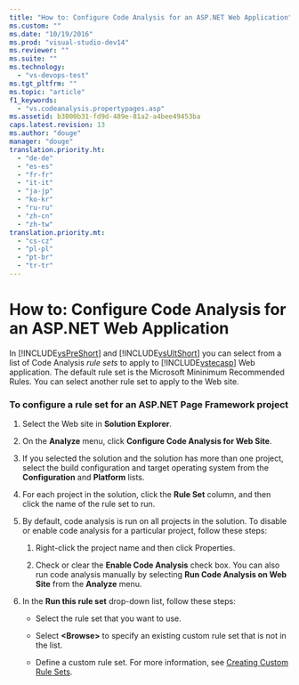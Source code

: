 ```yaml
---
title: "How to: Configure Code Analysis for an ASP.NET Web Application"
ms.custom: ""
ms.date: "10/19/2016"
ms.prod: "visual-studio-dev14"
ms.reviewer: ""
ms.suite: ""
ms.technology: 
  - "vs-devops-test"
ms.tgt_pltfrm: ""
ms.topic: "article"
f1_keywords: 
  - "vs.codeanalysis.propertypages.asp"
ms.assetid: b3000b31-fd9d-489e-81a2-a4bee49453ba
caps.latest.revision: 13
ms.author: "douge"
manager: "douge"
translation.priority.ht: 
  - "de-de"
  - "es-es"
  - "fr-fr"
  - "it-it"
  - "ja-jp"
  - "ko-kr"
  - "ru-ru"
  - "zh-cn"
  - "zh-tw"
translation.priority.mt: 
  - "cs-cz"
  - "pl-pl"
  - "pt-br"
  - "tr-tr"
---
```

# How to: Configure Code Analysis for an ASP.NET Web Application
In [!INCLUDE[vsPreShort](../code-quality/includes/vspreshort_md.md)] and [!INCLUDE[vsUltShort](../code-quality/includes/vsultshort_md.md)] you can select from a list of Code Analysis *rule sets* to apply to [!INCLUDE[vstecasp](../code-quality/includes/vstecasp_md.md)] Web application. The default rule set is the Microsoft Mininimum Recommended Rules. You can select another rule set to apply to the Web site.  
  
### To configure a rule set for an ASP.NET Page Framework project  
  
1.  Select the Web site in **Solution Explorer**.  
  
2.  On the **Analyze** menu, click **Configure Code Analysis for Web Site**.  
  
3.  If you selected the solution and the solution has more than one project, select the build configuration and target operating system from the **Configuration** and **Platform** lists.  
  
4.  For each project in the solution, click the **Rule Set** column, and then click the name of the rule set to run.  
  
5.  By default, code analysis is run on all projects in the solution. To disable or enable code analysis for a particular project, follow these steps:  
  
    1.  Right-click the project name and then click Properties.  
  
    2.  Check or clear the **Enable Code Analysis** check box. You can also run code analysis manually by selecting **Run Code Analysis on Web Site** from the **Analyze** menu.  
  
6.  In the **Run this rule set** drop-down list, follow these steps:  
  
    -   Select the rule set that you want to use.  
  
    -   Select **\<Browse>** to specify an existing custom rule set that is not in the list.  
  
    -   Define a custom rule set. For more information, see [Creating Custom Rule Sets](../code-quality/creating-custom-code-analysis-rule-sets.md).